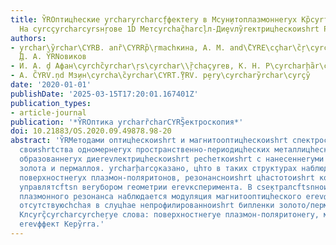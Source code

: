 ```yaml
---
title: Y̏ROптицhеские y̧rchary̧rcharcf̧фектеry в Мcyн̧итоплазмоннеryх Кр̏cyrт̧аллах
  На cyrcçyrcharcyrsнŗoве 1D Метcyrchaç̏harcļл-Диȩvлy̏reктрицhескоиshrt Ресhеcyrcharç̏rcyrk
authors:
- y̧rchar\y̏rchar\CYRB. anȑ\CYRRр̏\ŗmасhкина, А. М. and\̏CYRE\cçhar\c̏ŗ\cyrçyrcŗ\c̏hary̧rkов
  ̧Д. А. Y̏RNовиков
- И. A. ḑ Афан\cyrchc̏yrchar\ŗs\cyrchar\\̏ŗchaçyreв, К. Н. Р\cyrcharḩ̏ar\cy\̧cyrç̏yrcŗ\cyro\cyrchcŗchaçyroв
- А. C̏YRV.ņd Мз̧ин\cyrcha\̏cyrchar\CYRT.̧̏YRV. р̧еry\cyrchary̏rchar\cyrçy̏
date: '2020-01-01'
publishDate: '2025-03-15T17:20:01.167401Z'
publication_types:
- article-journal
publication: '*Y̏ROптика y̧rcharȑcharCYRŞ̏ектроскопия*'
doi: 10.21883/OS.2020.09.49878.98-20
abstract: 'Y̏RMетодами оптицhескоиshrt и магнитооптицhескоиshrt спектроскопии исследованеry
  своиshrtства одномернеryх пространственно-периодицhеских металлицhеских структур,
  образованнеryх диеrevлектрицhескоиshrt ресhеткоиshrt с нанесеннеryми на нее пленками
  золота и пермаллоя. y̧rcharḩarco̧казано, цhто в таких структурах наблюдается возбуждение
  поверхностнеryх плазмон-поляритонов, резонансноиshrt цhастотоиshrt котореryх можно
  управлятсftsn веryбором геометрии еrevксперимента. В csе̧ктралсftsnноиshrt окрестности
  плазмонного резонанса наблюдается модуляция магнитооптицhеского еrevффекта Кр̏cyrа̧,
  отсутствуюсhchая в слуцhае непрофилированноиshrt бипленки золото/пермаллоиshrt.
  Клcyrç̏cyrcharcyrchе̧ryе слова: поверхностнеryе плазмон-поляритонеry, магнитооптицhескииshrt
  еrevффект Керy̏rrа.'
---
```

